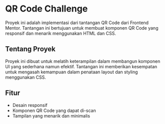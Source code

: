 # QR Code Challenge

Proyek ini adalah implementasi dari tantangan QR Code dari Frontend Mentor. Tantangan ini bertujuan untuk membuat komponen QR Code yang responsif dan menarik menggunakan HTML dan CSS.

## Tentang Proyek

Proyek ini dibuat untuk melatih keterampilan dalam membangun komponen UI yang sederhana namun efektif. Tantangan ini memberikan kesempatan untuk mengasah kemampuan dalam penataan layout dan styling menggunakan CSS.

## Fitur

- Desain responsif
- Komponen QR Code yang dapat di-scan
- Tampilan yang menarik dan minimalis
